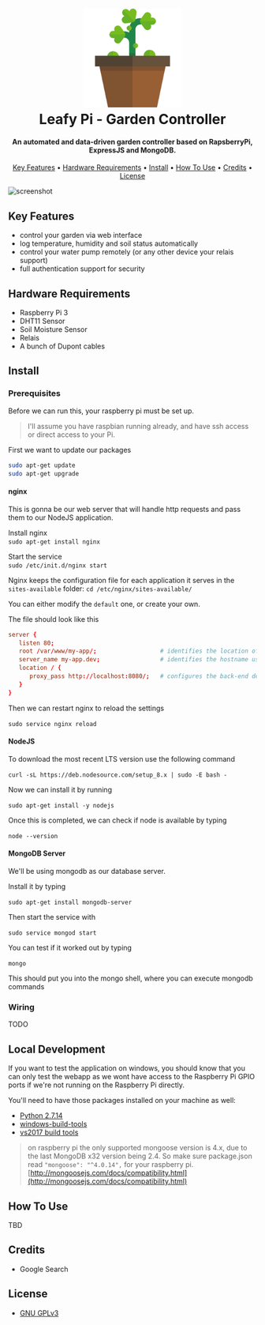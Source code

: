 <h1 align="center">
  <br>
  <a href="https://www.dasblattwerk.at"><img src="docs/assets/plant.png" alt="Plant" width="200"></a>
  <br>
  Leafy Pi - Garden Controller
  <br>
</h1>

<h4 align="center">An automated and data-driven garden controller based on RapsberryPi, ExpressJS and MongoDB.</h4>

<p align="center">
  <a href="#key-features">Key Features</a> •
  <a href="#hardware-requirements">Hardware Requirements</a> •
  <a href="#install">Install</a> •
  <a href="#how-to-use">How To Use</a> •
  <a href="#credits">Credits</a> •
  <a href="#license">License</a>
</p>

![screenshot](docs/screenshot.png)

## Key Features
- control your garden via web interface
- log temperature, humidity and soil status automatically
- control your water pump remotely (or any other device your relais support)
- full authentication support for security

## Hardware Requirements
- Raspberry Pi 3
- DHT11 Sensor
- Soil Moisture Sensor
- Relais
- A bunch of Dupont cables

## Install

### Prerequisites
Before we can run this, your raspberry pi must be set up.

> I'll assume you have raspbian running already, and have ssh access or direct access to your Pi.

First we want to update our packages

```bash
sudo apt-get update
sudo apt-get upgrade
```

#### nginx

This is gonna be our web server that will handle http requests and pass them to our NodeJS application.

Install nginx    
`sudo apt-get install nginx`

Start the service    
`sudo /etc/init.d/nginx start`

Nginx keeps the configuration file for each application it serves in the `sites-available` folder: `cd /etc/nginx/sites-available/`

You can either modify the `default` one, or create your own.

The file should look like this

```conf
server {
   listen 80;
   root /var/www/my-app/;                  # identifies the location of the application you are configuring
   server_name my-app.dev;                 # identifies the hostname used by this application's traffic
   location / {
      proxy_pass http://localhost:8080/;   # configures the back-end destination for this traffic
   }
}
```

Then we can restart nginx to reload the settings

`sudo service nginx reload`

#### NodeJS

To download the most recent LTS version use the following command

`curl -sL https://deb.nodesource.com/setup_8.x | sudo -E bash -`

Now we can install it by running

`sudo apt-get install -y nodejs`

Once this is completed, we can check if node is available by typing

`node --version`

#### MongoDB Server

We'll be using mongodb as our database server.

Install it by typing

`sudo apt-get install mongodb-server`

Then start the service with

`sudo service mongod start`

You can test if it worked out by typing

`mongo`

This should put you into the mongo shell, where you can execute mongodb commands

### Wiring

TODO

## Local Development

If you want to test the application on windows, you should know that you can only test the webapp as we wont have access to the Raspberry Pi GPIO ports if we're not running on the Raspberry Pi directly.

You'll need to have those packages installed on your machine as well:
- [Python 2.7.14](https://www.python.org/downloads/)
- [windows-build-tools](https://github.com/felixrieseberg/windows-build-tools)
- [vs2017 build tools](https://www.visualstudio.com/thank-you-downloading-visual-studio/?sku=BuildTools&rel=15)

> on raspberry pi the only supported mongoose version is 4.x, due to the last MongoDB x32 version being 2.4. So make sure package.json read `"mongoose": "^4.0.14",` for your raspberry pi. [http://mongoosejs.com/docs/compatibility.html](http://mongoosejs.com/docs/compatibility.html)

## How To Use

TBD

## Credits
- Google Search

## License
- [GNU GPLv3](https://choosealicense.com/licenses/gpl-3.0/)
